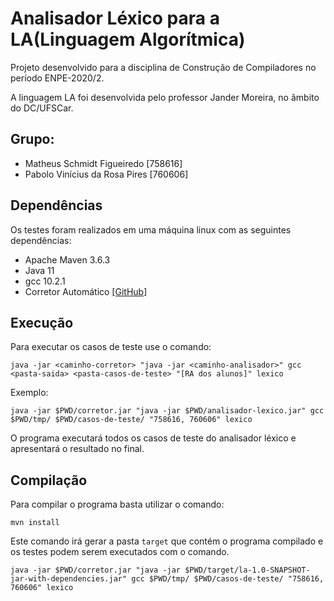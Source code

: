 # Analisador Léxico para a LA(Linguagem Algorítmica)
Projeto desenvolvido para a disciplina de Construção de Compiladores no período ENPE-2020/2.

A linguagem LA foi desenvolvida pelo professor Jander Moreira, no âmbito do DC/UFSCar.

## Grupo:
- Matheus Schmidt Figueiredo \[758616\]
- Pabolo Vinícius da Rosa Pires \[760606\]

## Dependências
Os testes foram realizados em uma máquina linux com as seguintes dependências:

- Apache Maven 3.6.3
- Java 11
- gcc 10.2.1
- Corretor Automático [[GitHub]](https://github.com/dlucredio/compiladores-corretor-automatico)

## Execução
Para executar os casos de teste use o comando:

```
java -jar <caminho-corretor> "java -jar <caminho-analisador>" gcc <pasta-saida> <pasta-casos-de-teste> "[RA dos alunos]" lexico
```

Exemplo:

```
java -jar $PWD/corretor.jar "java -jar $PWD/analisador-lexico.jar" gcc $PWD/tmp/ $PWD/casos-de-teste/ "758616, 760606" lexico
```

O programa executará todos os casos de teste do analisador léxico e apresentará o resultado no final.

## Compilação
Para compilar o programa basta utilizar o comando:

```
mvn install
```

Este comando irá gerar a pasta `target` que contém o programa compilado e os testes podem serem executados com o comando.

```
java -jar $PWD/corretor.jar "java -jar $PWD/target/la-1.0-SNAPSHOT-jar-with-dependencies.jar" gcc $PWD/tmp/ $PWD/casos-de-teste/ "758616, 760606" lexico
```
